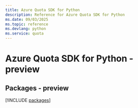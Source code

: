 ```yaml
---
title: Azure Quota SDK for Python
description: Reference for Azure Quota SDK for Python
ms.date: 09/03/2025
ms.topic: reference
ms.devlang: python
ms.service: quota
---
```

# Azure Quota SDK for Python - preview
## Packages - preview
[!INCLUDE [packages](quota-index.md)]